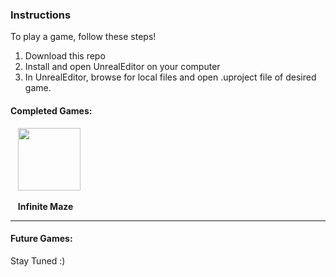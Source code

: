 ### Instructions
To play a game, follow these steps!

1. Download this repo
2. Install and open UnrealEditor on your computer
3. In UnrealEditor, browse for local files and open .uproject file of desired game. 


#### Completed Games:
&nbsp;&nbsp;&nbsp;<img src="https://github.com/su-esther/gamdev/assets/89177504/ba139cf1-afbb-46fd-9288-fd328d7ef28e" width="100" height="100">

&nbsp;&nbsp; **Infinite Maze**

----
#### Future Games:
Stay Tuned :)
